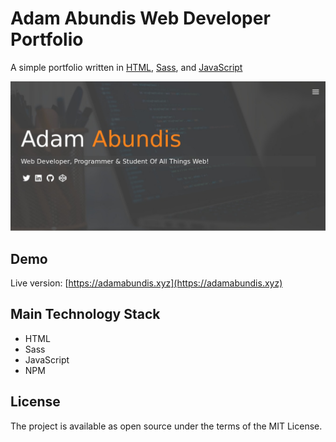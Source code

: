 # Adam Abundis Web Developer Portfolio

A simple portfolio written in [HTML](https://www.w3.org/TR/html52/), [Sass](https://sass-lang.com/guide), and [JavaScript](https://developer.mozilla.org/bm/docs/Web/JavaScript)

![alt text](./dist/img/projects/project-5.jpg "Adam Abundis Dev Portfolio")

Demo
-------
Live version: [https://adamabundis.xyz](https://adamabundis.xyz)

Main Technology Stack
-------
* HTML
* Sass
* JavaScript
* NPM

License
-------
 The project is available as open source under the terms of the MIT License.